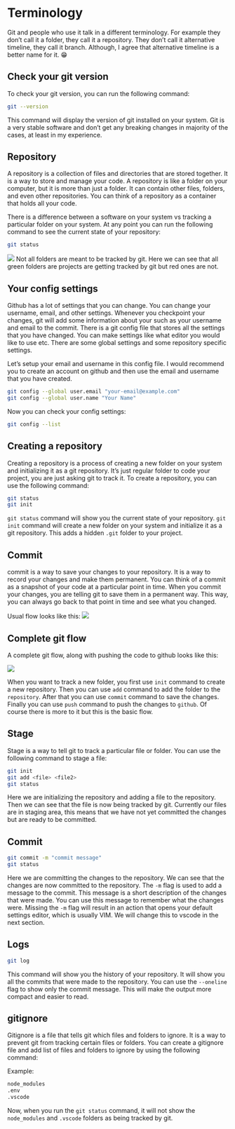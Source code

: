 # Terminology

Git and people who use it talk in a different terminology. For example they don’t call it a folder, they call it a repository. They don’t call it alternative timeline, they call it branch. Although, I agree that alternative timeline is a better name for it. 😁

## Check your git version
To check your git version, you can run the following command:

```bash
git --version
```
This command will display the version of git installed on your system. Git is a very stable software and don’t get any breaking changes in majority of the cases, at least in my experience.

## Repository
A repository is a collection of files and directories that are stored together. It is a way to store and manage your code. A repository is like a folder on your computer, but it is more than just a folder. It can contain other files, folders, and even other repositories. You can think of a repository as a container that holds all your code.

There is a difference between a software on your system vs tracking a particular folder on your system. At any point you can run the following command to see the current state of your repository:

```bash
git status
```
<img src="https://docs.chaicode.com/_astro/repo.CQAut4Jw_1Cvwlz.svg">
Not all folders are meant to be tracked by git. Here we can see that all green folders are projects are getting tracked by git but red ones are not.

## Your config settings
Github has a lot of settings that you can change. You can change your username, email, and other settings. Whenever you checkpoint your changes, git will add some information about your such as your username and email to the commit. There is a git config file that stores all the settings that you have changed. You can make settings like what editor you would like to use etc. There are some global settings and some repository specific settings.

Let’s setup your email and username in this config file. I would recommend you to create an account on github and then use the email and username that you have created.
```bash
git config --global user.email "your-email@example.com"
git config --global user.name "Your Name"
```

Now you can check your config settings:

```bash
git config --list
```

## Creating a repository
Creating a repository is a process of creating a new folder on your system and initializing it as a git repository. It’s just regular folder to code your project, you are just asking git to track it. To create a repository, you can use the following command:

```bash
git status
git init
```
`git status` command will show you the current state of your repository. `git init` command will create a new folder on your system and initialize it as a git repository. This adds a hidden `.git` folder to your project.

## Commit

commit is a way to save your changes to your repository. It is a way to record your changes and make them permanent. You can think of a commit as a snapshot of your code at a particular point in time. When you commit your changes, you are telling git to save them in a permanent way. This way, you can always go back to that point in time and see what you changed.

Usual flow looks like this:
<img src="https://docs.chaicode.com/_astro/commit.CZ_pUUof_1Y9b3g.svg">

## Complete git flow
A complete git flow, along with pushing the code to github looks like this:

<img src="https://docs.chaicode.com/_astro/gitflow.CjDHzFoj_dc900.svg">

When you want to track a new folder, you first use `init` command to create a new repository. Then you can use `add` command to add the folder to the `repository`. After that you can use `commit` command to save the changes. Finally you can use `push` command to push the changes to `github`. Of course there is more to it but this is the basic flow.

## Stage
Stage is a way to tell git to track a particular file or folder. You can use the following command to stage a file:

```bash
git init
git add <file> <file2>
git status
```
Here we are initializing the repository and adding a file to the repository. Then we can see that the file is now being tracked by git. Currently our files are in staging area, this means that we have not yet committed the changes but are ready to be committed.

## Commit
```bash
git commit -m "commit message"
git status
```
Here we are committing the changes to the repository. We can see that the changes are now committed to the repository. The `-m` flag is used to add a message to the commit. This message is a short description of the changes that were made. You can use this message to remember what the changes were. Missing the `-m` flag will result in an action that opens your default settings editor, which is usually VIM. We will change this to vscode in the next section.

## Logs
```bash
git log
```
This command will show you the history of your repository. It will show you all the commits that were made to the repository. You can use the `--oneline` flag to show only the commit message. This will make the output more compact and easier to read.

## gitignore
Gitignore is a file that tells git which files and folders to ignore. It is a way to prevent git from tracking certain files or folders. You can create a gitignore file and add list of files and folders to ignore by using the following command:

Example:
```bash
node_modules
.env
.vscode
```

Now, when you run the `git status` command, it will not show the `node_modules` and `.vscode` folders as being tracked by git.